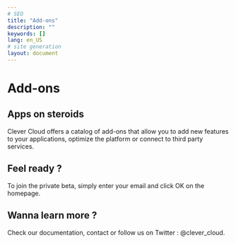 ```yaml
---
# SEO
title: "Add-ons"
description: ""
keywords: []
lang: en_US
# site generation
layout: document
---
```

# Add-ons
## Apps on steroids 
Clever Cloud offers a catalog of add-ons that allow you to add new features to your applications, optimize the platform or connect to third party services.
## Feel ready ?
To join the private beta, simply enter your email and click OK on the homepage.
## Wanna learn more ?
Check our documentation, contact or follow us on Twitter : @clever_cloud.

